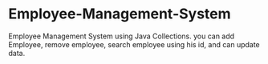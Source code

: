 # Employee-Management-System
Employee Management System using Java Collections. you can add Employee, remove employee, search employee using his id, and can update data.
